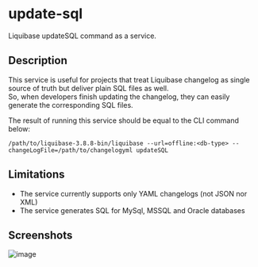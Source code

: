 # update-sql

Liquibase updateSQL command as a service.  

## Description  
This service is useful for projects that treat Liquibase changelog 
as single source of truth but deliver plain SQL files as well.  
So, when developers finish updating the changelog, they can easily generate
the corresponding SQL files.  
  
The result of running this service should be equal to the CLI command below:
```shell script
/path/to/liquibase-3.8.8-bin/liquibase --url=offline:<db-type> --changeLogFile=/path/to/changelogyml updateSQL
```

## Limitations
- The service currently supports only YAML changelogs (not JSON nor XML)
- The service generates SQL for MySql, MSSQL and Oracle databases

## Screenshots
![image](https://user-images.githubusercontent.com/1070579/80415567-044f3c00-88d3-11ea-9aa7-1bfb3dc58a41.png)